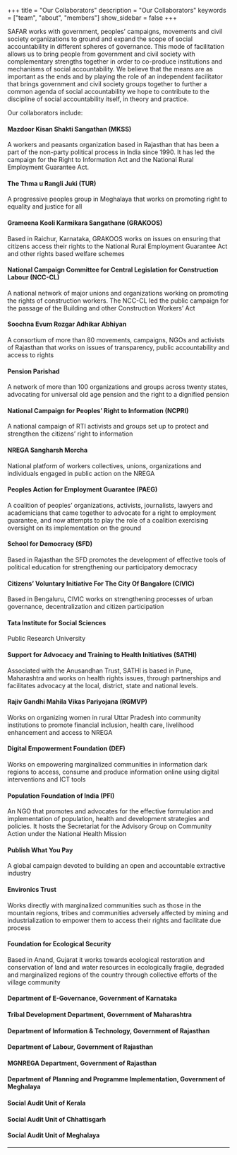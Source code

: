+++
title = "Our Collaborators"
description = "Our Collaborators"
keywords = ["team", "about", "members"]
show_sidebar = false
+++

SAFAR works with government, peoples’ campaigns, movements and civil society organizations to ground and expand the scope of social accountability in different spheres of governance. This mode of facilitation allows us to bring people from government and civil society with complementary strengths together in order to co-produce institutions and mechanisms of social accountability. We believe that the means are as important as the ends and by playing the role of an independent facilitator that brings government and civil society groups together to further a common agenda of social accountability we hope to contribute to the discipline of social accountability itself, in theory and practice.

Our collaborators include: 

#### Mazdoor Kisan Shakti Sangathan (MKSS)
A workers and peasants organization based in Rajasthan that has been a part of the non-party political process in India since 1990. It has led the campaign for the Right to Information Act and the National Rural Employment Guarantee Act.  

#### The Thma u Rangli Juki (TUR)
A progressive peoples group in Meghalaya that works on promoting right to equality and justice for all 

#### Grameena Kooli Karmikara Sangathane (GRAKOOS)
Based in Raichur, Karnataka, GRAKOOS works on issues on ensuring that citizens access their rights to the National Rural Employment Guarantee Act and other rights based welfare schemes 

#### National Campaign Committee for Central Legislation for Construction Labour (NCC-CL)
A national network of major unions and organizations working on promoting the rights of construction workers. The NCC-CL led the public campaign for the passage of the Building and other Construction Workers’ Act 

#### Soochna Evum Rozgar Adhikar Abhiyan
A consortium of more than 80 movements, campaigns, NGOs and activists of Rajasthan that works on issues of transparency, public accountability and access to rights  

#### Pension Parishad
A network of more than 100 organizations and groups across twenty states, advocating for universal old age pension and the right to a dignified pension 

#### National Campaign for Peoples’ Right to Information (NCPRI)
A national campaign of RTI activists and groups set up to protect and strengthen the citizens’ right to information 

#### NREGA Sangharsh Morcha
National platform of workers collectives, unions, organizations and individuals engaged in public action on the NREGA 

#### Peoples Action for Employment Guarantee (PAEG)
A coalition of peoples’ organizations, activists, journalists, lawyers and academicians that came together to advocate for a right to employment guarantee, and now attempts to play the role of a coalition exercising oversight on its implementation on the ground 

#### School for Democracy (SFD)
Based in Rajasthan the SFD promotes the development of effective tools of political education for strengthening our participatory democracy 

#### Citizens’ Voluntary Initiative For The City Of Bangalore (CIVIC)
Based in Bengaluru, CIVIC works on strengthening processes of urban governance, decentralization and citizen participation 

#### Tata Institute for Social Sciences
Public Research University 

#### Support for Advocacy and Training to Health Initiatives (SATHI)
Associated with the Anusandhan Trust, SATHI is based in Pune, Maharashtra and works on health rights issues, through partnerships and facilitates advocacy at the local, district, state and national levels. 

#### Rajiv Gandhi Mahila Vikas Pariyojana (RGMVP)
Works on organizing women in rural Uttar Pradesh into community institutions to promote financial inclusion, health care, livelihood enhancement and access to NREGA 

#### Digital Empowerment Foundation (DEF)
Works on empowering marginalized communities in information dark regions to access, consume and produce information online using digital interventions and ICT tools 

#### Population Foundation of India (PFI)
An NGO that promotes and advocates for the effective formulation and implementation of population, health and development strategies and policies. It hosts the Secretariat for the Advisory Group on Community Action under the National Health Mission 

#### Publish What You Pay
A global campaign devoted to building an open and accountable extractive industry 

#### Environics Trust
Works directly with marginalized communities such as those in the mountain regions, tribes and communities adversely affected by mining and industrialization to empower them to access their rights and facilitate due process
 
#### Foundation for Ecological Security
Based in Anand, Gujarat it works towards ecological restoration and conservation of land and water resources in ecologically fragile, degraded and marginalized regions of the country through collective efforts of the village community 


#### Department of E-Governance, Government of Karnataka
#### Tribal Development Department, Government of Maharashtra 
#### Department of Information & Technology, Government of Rajasthan 
#### Department of Labour, Government of Rajasthan 
#### MGNREGA Department, Government of Rajasthan 
#### Department of Planning and Programme Implementation, Government of Meghalaya 
#### Social Audit Unit of Kerala
#### Social Audit Unit of Chhattisgarh
#### Social Audit Unit of Meghalaya  

---
